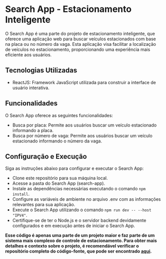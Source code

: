 # Search App - Estacionamento Inteligente

O Search App é uma parte do projeto de estacionamento inteligente, que oferece uma aplicação web para buscar veículos estacionados com base na placa ou no número da vaga. Esta aplicação visa facilitar a localização de veículos no estacionamento, proporcionando uma experiência mais eficiente aos usuários.

## Tecnologias Utilizadas

- ReactJS: Framework JavaScript utilizada para construir a interface de usuário interativa.

## Funcionalidades

O Search App oferece as seguintes funcionalidades:

- Busca por placa: Permite aos usuários buscar um veículo estacionado informando a placa.
- Busca por número de vaga: Permite aos usuários buscar um veículo estacionado informando o número da vaga.

## Configuração e Execução

Siga as instruções abaixo para configurar e executar o Search App:

- Clone este repositório para sua máquina local.
- Acesse a pasta do Search App (search-app).
- Instale as dependências necessárias executando o comando `npm install`.
- Configure as variáveis de ambiente no arquivo .env com as informações relevantes para sua aplicação.
- Execute o Search App utilizando o comando `npm run dev -- --host "IPV4"`.
- Certifique-se de ter o Node.js e o servidor backend devidamente configurados e em execução antes de iniciar o Search App.

**Esse código é apenas uma parte de um projeto maior e faz parte de um sistema mais complexo de controle de estacionamento. Para obter mais detalhes e contexto sobre o projeto, é recomendável verificar o repositório completo do código-fonte, que pode ser encontrado [aqui](https://github.com/JoaoZanardo/SPL).**